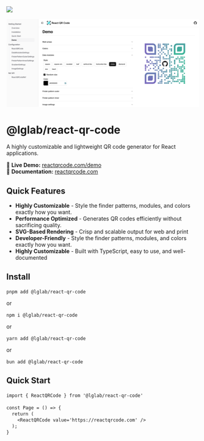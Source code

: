 <img referrerpolicy="no-referrer-when-downgrade" src="https://static.scarf.sh/a.png?x-pxid=b9bf5f33-2c37-42c7-ab18-9de06e6937a7" />

![React QR Code Header](https://github.com/LGLabGreg/react-qr-code/raw/main/media/repo-header.png)

# @lglab/react-qr-code

A highly customizable and lightweight QR code generator for React applications.

🚀 **Live Demo:** [reactqrcode.com/demo](https://reactqrcode.com/demo)  
📖 **Documentation:** [reactqrcode.com](https://reactqrcode.com/)

## Quick Features

- **Highly Customizable** - Style the finder patterns, modules, and colors exactly how you want.
- **Performance Optimized** - Generates QR codes efficiently without sacrificing quality.
- **SVG-Based Rendering** - Crisp and scalable output for web and print
- **Developer-Friendly** - Style the finder patterns, modules, and colors exactly how you want.
- **Highly Customizable** - Built with TypeScript, easy to use, and well-documented

## Install

```
pnpm add @lglab/react-qr-code
```

or

```
npm i @lglab/react-qr-code
```

or

```
yarn add @lglab/react-qr-code
```

or

```
bun add @lglab/react-qr-code
```

## Quick Start

```
import { ReactQRCode } from '@lglab/react-qr-code'

const Page = () => {
  return (
    <ReactQRCode value='https://reactqrcode.com' />
  );
}
```
